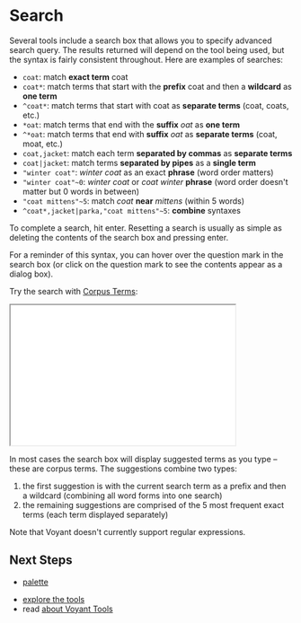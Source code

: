 # Search

Several tools include a search box that allows you to specify advanced search query. The results returned will depend on the tool being used, but the syntax is fairly consistent throughout. Here are examples of searches:

* `coat`: match **exact term** coat
* `coat*`: match terms that start with the **prefix** coat and then a **wildcard** as **one term**
* `^coat*`: match terms that start with coat as **separate terms** (coat, coats, etc.)
* `*oat`: match terms that end with the **suffix** _oat_ as **one term**
* `^*oat`: match terms that end with **suffix** _oat_ as **separate terms** (coat, moat, etc.)
* `coat,jacket`: match each term **separated by commas** as **separate terms**
* `coat|jacket`: match terms **separated by pipes** as a **single term**
* `"winter coat"`: _winter coat_ as an exact **phrase** (word order matters)
* `"winter coat"~0`: _winter coat_ or _coat winter_ **phrase** (word order doesn't matter but 0 words in between)
* `"coat mittens"~5`: match _coat_ **near** _mittens_ (within 5 words)
* `^coat*,jacket|parka,"coat mittens"~5`: **combine** syntaxes

To complete a search, hit enter. Resetting a search is usually as simple as deleting the contents of the search box and pressing enter.

For a reminder of this syntax, you can hover over the question mark in the search box (or click on the question mark to see the contents appear as a dialog box).

Try the search with [Corpus Terms](#!/guide/corpusterms):

<iframe src="../tool/CorpusTerms/?corpus=austen" style="width: 400px; height: 250px;"></iframe>

In most cases the search box will display suggested terms as you type – these are corpus terms. The suggestions combine two types:

1. the first suggestion is with the current search term as a prefix and then a wildcard (combining all word forms into one search)
1. the remaining suggestions are comprised of the 5 most frequent exact terms (each term displayed separately)

Note that Voyant doesn't currently support regular expressions.

## Next Steps

- [palette](#!/guide/palette)
* [explore the tools](#!/guide/tools)
* read [about Voyant Tools](#!/guide/about)